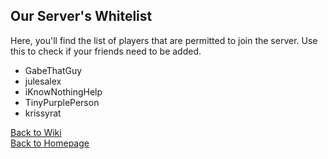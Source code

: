 
## Our Server's Whitelist
Here, you'll find the list of players that are permitted to join the server. Use this to check if your friends need to be added.  

- GabeThatGuy
- julesalex
- iKnowNothingHelp
- TinyPurplePerson
- krissyrat

[Back to Wiki](/MinecraftServer/wiki)  
[Back to Homepage](/MinecraftServer)  

